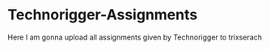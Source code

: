# Technorigger-Assignments
Here I am gonna upload all assignments given by Technorigger to trixserach
